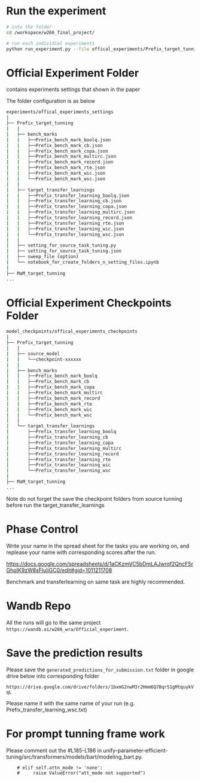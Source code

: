 # Run the experiment

```bash
# into the folder
cd /workspace/w266_final_project/

# run each individial experiments
python run_experiment.py --file offical_experiments/Prefix_target_tunning/bench_marks/Prefix_bench_marks_record.json
```


# Official Experiment Folder

contains experiments settings that shown in the paper

The folder configuration is as below

```bash
experiments/offical_experiments_settings
|   
├── Prefix_target_tunning
|   |
|   ├── bench_marks
|   |   ├──Prefix_bench_mark_boolq.json
|   |   ├──Prefix_bench_mark_cb.json
|   |   ├──Prefix_bench_mark_copa.json
|   |   ├──Prefix_bench_mark_multirc.json
|   |   ├──Prefix_bench_mark_record.json
|   |   ├──Prefix_bench_mark_rte.json
|   |   ├──Prefix_bench_mark_wic.json
|   |   └──Prefix_bench_mark_wsc.json
|   |
|   ├── target_transfer_learnings
|   |   ├──Prefix_transfer_learning_boolq.json
|   |   ├──Prefix_transfer_learning_cb.json
|   |   ├──Prefix_transfer_learning_copa.json
|   |   ├──Prefix_transfer_learning_multirc.json
|   |   ├──Prefix_transfer_learning_record.json
|   |   ├──Prefix_transfer_learning_rte.json
|   |   ├──Prefix_transfer_learning_wic.json
|   |   └──Prefix_transfer_learning_wsc.json
|   |
|   ├── setting_for_source_task_tuning.py
|   ├── setting_for_source_task_tuning.json
|   ├── sweep_file (option)
|   └── notebook_for_create_folders_n_setting_files.ipynb
|   
├── MaM_target_tunning
...
```

# Official Experiment Checkpoints Folder

```bash
model_checkpoints/offical_experiments_checkpoints
|   
├── Prefix_target_tunning
|   |
|   ├── source_model
|   |   └──checkpoint-xxxxxx
|   |
|   ├── bench_marks
|   |   ├──Prefix_bench_mark_boolq
|   |   ├──Prefix_bench_mark_cb
|   |   ├──Prefix_bench_mark_copa
|   |   ├──Prefix_bench_mark_multirc
|   |   ├──Prefix_bench_mark_record
|   |   ├──Prefix_bench_mark_rte
|   |   ├──Prefix_bench_mark_wic
|   |   └──Prefix_bench_mark_wsc
|   |
|   └── target_transfer_learnings
|       ├──Prefix_transfer_learning_boolq
|       ├──Prefix_transfer_learning_cb
|       ├──Prefix_transfer_learning_copa
|       ├──Prefix_transfer_learning_multirc
|       ├──Prefix_transfer_learning_record
|       ├──Prefix_transfer_learning_rte
|       ├──Prefix_transfer_learning_wic
|       └──Prefix_transfer_learning_wsc
|   
├── MaM_target_tunning
...
```

Note do not forget the save the checkpoint folders from source tunning before run the target_transfer_learnings

# Phase Control

Write your name in the spread sheet for the tasks you are working on, and replease your name with corresponding scores after the run.

https://docs.google.com/spreadsheets/d/1aCKzmVC5bDmLAJwrqf2QncF5rGhpIK9zW8sFluIjGC0/edit#gid=1011211708

Benchmark and transferlearning on same task are highly recommended.

# Wandb Repo

All the runs will go to the same project `https://wandb.ai/w266_wra/Official_experiment`.


# Save the prediction results

Please save the `generated_predictions_for_submission.txt` folder in google drive below into corresponding folder

`https://drive.google.com/drive/folders/1bxmG2nwM3r2Hmm6Q7BqrS1gMtquykVqL`

Please name it with the same name of your run (e.g. Prefix_transfer_learning_wsc.txt)

# For prompt tunning frame work

Please comment out the #L185-L186 in unify-parameter-efficient-tuning/src/transformers/models/bart/modeling_bart.py.

```ptyhon
    # elif self.attn_mode != 'none':
    #     raise ValueError("att_mode not supported")

```